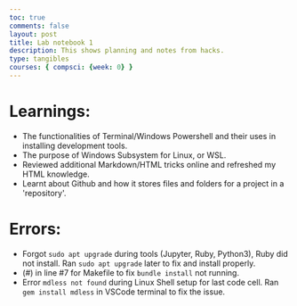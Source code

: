 ```yaml
---
toc: true
comments: false
layout: post
title: Lab notebook 1
description: This shows planning and notes from hacks.
type: tangibles
courses: { compsci: {week: 0} }
---
```


# Learnings:
- The functionalities of Terminal/Windows Powershell and their uses in installing development tools.
- The purpose of Windows Subsystem for Linux, or WSL.
- Reviewed additional Markdown/HTML tricks online and refreshed my HTML knowledge.
- Learnt about Github and how it stores files and folders for a project in a 'repository'.

# Errors:
- Forgot `sudo apt upgrade` during tools (Jupyter, Ruby, Python3), Ruby did not install. Ran `sudo apt upgrade` later to fix and install properly.
- (#) in line #7 for Makefile to fix `bundle install` not running.
- Error `mdless not found` during Linux Shell setup for last code cell. Ran `gem install mdless` in VSCode terminal to fix the issue.